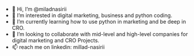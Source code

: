 - 👋 Hi, I’m @miladnasirii
- 👀 I’m interested in digital marketing, business and python coding.
- 🌱 I’m currently learning how to use python in marketing and be deep in CRO.
- 💞️ I’m looking to collaborate with mid-level and high-level companies for digital marketing and CRO Projects.
- 📫 reach me on linkedin: millad-nasirii
